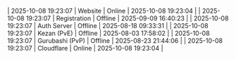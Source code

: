 | 2025-10-08 19:23:07 | Website | Online | 2025-10-08 19:23:04 |
| 2025-10-08 19:23:07 | Registration | Offline | 2025-09-09 16:40:23 |
| 2025-10-08 19:23:07 | Auth Server | Offline | 2025-08-18 09:33:31 |
| 2025-10-08 19:23:07 | Kezan (PvE) | Offline | 2025-08-03 17:58:02 |
| 2025-10-08 19:23:07 | Gurubashi (PvP) | Offline | 2025-08-23 21:44:06 |
| 2025-10-08 19:23:07 | Cloudflare | Online | 2025-10-08 19:23:04 |
